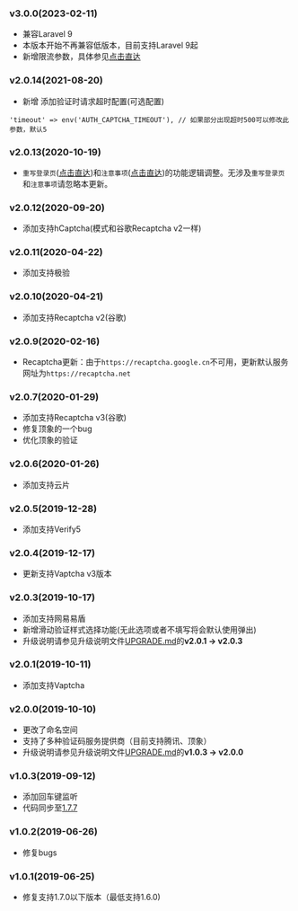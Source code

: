 ### v3.0.0(2023-02-11)

- 兼容Laravel 9
- 本版本开始不再兼容低版本，目前支持Laravel 9起
- 新增限流参数，具体参见[点击直达](README.md#配置)

### v2.0.14(2021-08-20)

- 新增 添加验证时请求超时配置(可选配置)

```
'timeout' => env('AUTH_CAPTCHA_TIMEOUT'), // 如果部分出现超时500可以修改此参数，默认5
```

### v2.0.13(2020-10-19)

- `重写登录页`([点击直达](README.md#重写登录页))和`注意事项`([点击直达](README.md#注意事项))的功能逻辑调整。无涉及`重写登录页`和`注意事项`请忽略本更新。

### v2.0.12(2020-09-20)

- 添加支持hCaptcha(模式和谷歌Recaptcha v2一样)

### v2.0.11(2020-04-22)

- 添加支持极验

### v2.0.10(2020-04-21)

- 添加支持Recaptcha v2(谷歌)

### v2.0.9(2020-02-16)

- Recaptcha更新：由于`https://recaptcha.google.cn`不可用，更新默认服务网址为`https://recaptcha.net`

### v2.0.7(2020-01-29)

- 添加支持Recaptcha v3(谷歌)
- 修复顶象的一个bug
- 优化顶象的验证

### v2.0.6(2020-01-26)

- 添加支持云片

### v2.0.5(2019-12-28)

- 添加支持Verify5

### v2.0.4(2019-12-17)

- 更新支持Vaptcha v3版本

### v2.0.3(2019-10-17)

- 添加支持网易易盾
- 新增滑动验证样式选择功能(无此选项或者不填写将会默认使用弹出)
- 升级说明请参见升级说明文件[UPGRADE.md](UPGRADE.md)的**v2.0.1 -> v2.0.3**

### v2.0.1(2019-10-11)

- 添加支持Vaptcha

### v2.0.0(2019-10-10)

- 更改了命名空间
- 支持了多种验证码服务提供商（目前支持腾讯、顶象）
- 升级说明请参见升级说明文件[UPGRADE.md](UPGRADE.md)的**v1.0.3 -> v2.0.0**

### v1.0.3(2019-09-12)

- 添加回车键监听
- 代码同步至[1.7.7](https://github.com/z-song/laravel-admin/tree/v1.7.7)

### v1.0.2(2019-06-26)

- 修复bugs

### v1.0.1(2019-06-25)

- 修复支持1.7.0以下版本（最低支持1.6.0)

